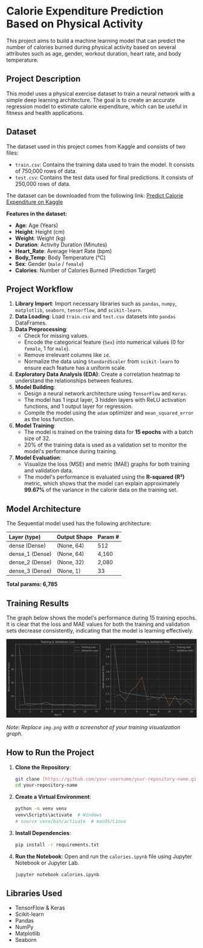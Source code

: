 # Calorie Expenditure Prediction Based on Physical Activity

This project aims to build a machine learning model that can predict the number of calories burned during physical activity based on several attributes such as age, gender, workout duration, heart rate, and body temperature.

## Project Description

This model uses a physical exercise dataset to train a neural network with a simple deep learning architecture. The goal is to create an accurate regression model to estimate calorie expenditure, which can be useful in fitness and health applications.

## Dataset

The dataset used in this project comes from Kaggle and consists of two files:
* `train.csv`: Contains the training data used to train the model. It consists of 750,000 rows of data.
* `test.csv`: Contains the test data used for final predictions. It consists of 250,000 rows of data.

The dataset can be downloaded from the following link:
[Predict Calorie Expenditure on Kaggle](https://www.kaggle.com/datasets/adilshamim8/predict-calorie-expenditure)

**Features in the dataset:**
* **Age**: Age (Years)
* **Height**: Height (cm)
* **Weight**: Weight (kg)
* **Duration**: Activity Duration (Minutes)
* **Heart_Rate**: Average Heart Rate (bpm)
* **Body_Temp**: Body Temperature (°C)
* **Sex**: Gender (`male` / `female`)
* **Calories**: Number of Calories Burned (Prediction Target)

## Project Workflow

1.  **Library Import**: Import necessary libraries such as `pandas`, `numpy`, `matplotlib`, `seaborn`, `tensorflow`, and `scikit-learn`.
2.  **Data Loading**: Load `train.csv` and `test.csv` datasets into `pandas` DataFrames.
3.  **Data Preprocessing**:
    * Check for missing values.
    * Encode the categorical feature (`Sex`) into numerical values (0 for `female`, 1 for `male`).
    * Remove irrelevant columns like `id`.
    * Normalize the data using `StandardScaler` from `scikit-learn` to ensure each feature has a uniform scale.
4.  **Exploratory Data Analysis (EDA)**: Create a correlation heatmap to understand the relationships between features.
5.  **Model Building**:
    * Design a neural network architecture using `TensorFlow` and `Keras`.
    * The model has 1 input layer, 3 hidden layers with ReLU activation functions, and 1 output layer for regression.
    * Compile the model using the `adam` optimizer and `mean_squared_error` as the loss function.
6.  **Model Training**:
    * The model is trained on the training data for **15 epochs** with a batch size of 32.
    * 20% of the training data is used as a validation set to monitor the model's performance during training.
7.  **Model Evaluation**:
    * Visualize the loss (MSE) and metric (MAE) graphs for both training and validation data.
    * The model's performance is evaluated using the **R-squared (R²)** metric, which shows that the model can explain approximately **99.67%** of the variance in the calorie data on the training set.

## Model Architecture

The Sequential model used has the following architecture:

| Layer (type)    | Output Shape | Param # |
|:----------------|:-------------|:--------|
| dense (Dense)   | (None, 64)   | 512     |
| dense_1 (Dense) | (None, 64)   | 4,160   |
| dense_2 (Dense) | (None, 32)   | 2,080   |
| dense_3 (Dense) | (None, 1)    | 33      |

**Total params: 6,785**

## Training Results

The graph below shows the model's performance during 15 training epochs. It is clear that the loss and MAE values for both the training and validation sets decrease consistently, indicating that the model is learning effectively.

![Training Results](img.png "Loss and MAE Graph")

*Note: Replace `img.png` with a screenshot of your training visualization graph.*

## How to Run the Project

1.  **Clone the Repository**:
    ```bash
    git clone [https://github.com/your-username/your-repository-name.git](https://github.com/your-username/your-repository-name.git)
    cd your-repository-name
    ```
2.  **Create a Virtual Environment**:
    ```bash
    python -m venv venv
    venv\Scripts\activate  # Windows
    # source venv/bin/activate  # macOS/Linux
    ```
3.  **Install Dependencies**:
    ```bash
    pip install -r requirements.txt
    ```
4.  **Run the Notebook**:
    Open and run the `calories.ipynb` file using Jupyter Notebook or Jupyter Lab.
    ```bash
    jupyter notebook calories.ipynb
    ```

## Libraries Used

* TensorFlow & Keras
* Scikit-learn
* Pandas
* NumPy
* Matplotlib
* Seaborn